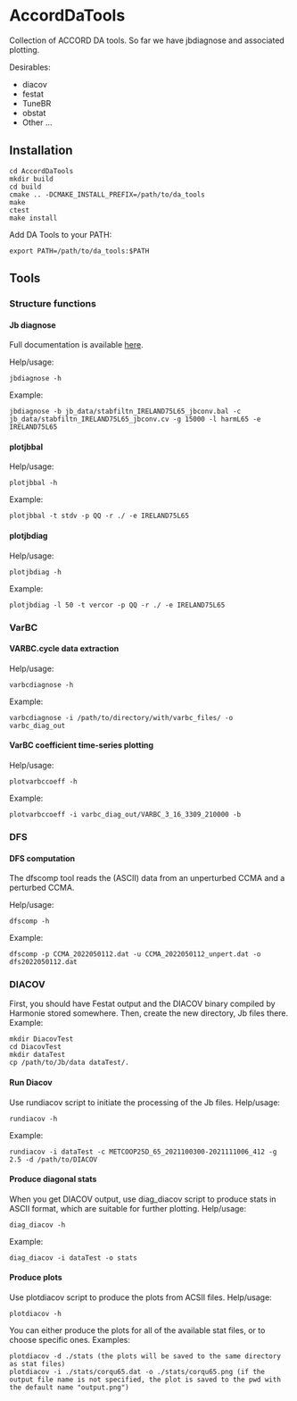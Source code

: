 # AccordDaTools
Collection of ACCORD DA tools. So far we have jbdiagnose and associated plotting. 

Desirables:
- diacov
- festat
- TuneBR
- obstat
- Other ...

## Installation
```
cd AccordDaTools
mkdir build
cd build
cmake .. -DCMAKE_INSTALL_PREFIX=/path/to/da_tools 
make 
ctest
make install
```
Add DA Tools to your PATH:
```
export PATH=/path/to/da_tools:$PATH
```

## Tools
### Structure functions
#### Jb diagnose
Full documentation is available [here](doc/tools/jbdiagnose.md).

Help/usage:
```
jbdiagnose -h
```

Example:
```
jbdiagnose -b jb_data/stabfiltn_IRELAND75L65_jbconv.bal -c jb_data/stabfiltn_IRELAND75L65_jbconv.cv -g 15000 -l harmL65 -e IRELAND75L65
```

#### plotjbbal
Help/usage:
```
plotjbbal -h
```

Example:
```
plotjbbal -t stdv -p QQ -r ./ -e IRELAND75L65
```

#### plotjbdiag
Help/usage:
```
plotjbdiag -h
```

Example:
```
plotjbdiag -l 50 -t vercor -p QQ -r ./ -e IRELAND75L65 
```
### VarBC
#### VARBC.cycle data extraction
Help/usage:
```
varbcdiagnose -h
```

Example:
```
varbcdiagnose -i /path/to/directory/with/varbc_files/ -o varbc_diag_out
```

#### VarBC coefficient time-series plotting
Help/usage:
```
plotvarbccoeff -h
```

Example:
```
plotvarbccoeff -i varbc_diag_out/VARBC_3_16_3309_210000 -b
```

### DFS
#### DFS computation
The dfscomp tool reads the (ASCII) data from an unperturbed CCMA and a perturbed CCMA.

Help/usage:
```
dfscomp -h
```

Example:
```
dfscomp -p CCMA_2022050112.dat -u CCMA_2022050112_unpert.dat -o dfs2022050112.dat
```

### DIACOV
First, you should have Festat output and the DIACOV binary compiled by Harmonie stored somewhere.
Then, create the new directory, Jb files there. Example:
```
mkdir DiacovTest
cd DiacovTest
mkdir dataTest
cp /path/to/Jb/data dataTest/.
```
#### Run Diacov
Use rundiacov script to initiate the processing of the Jb files.
Help/usage:
```
rundiacov -h
```

Example:
```
rundiacov -i dataTest -c METCOOP25D_65_2021100300-2021111006_412 -g 2.5 -d /path/to/DIACOV
```

#### Produce diagonal stats
When you get DIACOV output, use diag_diacov script to produce stats in ASCII format, which are suitable for further plotting.
Help/usage:
```
diag_diacov -h
```

Example:
```
diag_diacov -i dataTest -o stats
```

#### Produce plots
Use plotdiacov script to produce the plots from ACSII files.
Help/usage:
```
plotdiacov -h
```

You can either produce the plots for all of the available stat files, or to choose specific ones. Examples:
```
plotdiacov -d ./stats (the plots will be saved to the same directory as stat files)
plotdiacov -i ./stats/corqu65.dat -o ./stats/corqu65.png (if the output file name is not specified, the plot is saved to the pwd with the default name "output.png")
```
